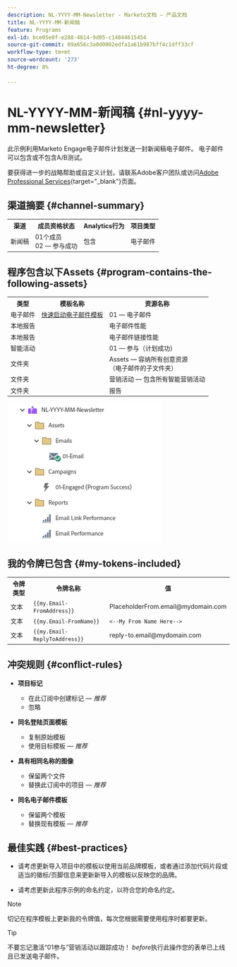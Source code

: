 ```yaml
---
description: NL-YYYY-MM-Newsletter - Marketo文档 — 产品文档
title: NL-YYYY-MM-新闻稿
feature: Programs
exl-id: bce05e0f-e288-4614-9d05-c14844615454
source-git-commit: 09a656c3a0d0002edfa1a61b987bff4c1dff33cf
workflow-type: tm+mt
source-wordcount: '273'
ht-degree: 8%

---
```


# NL-YYYY-MM-新闻稿 {#nl-yyyy-mm-newsletter}

此示例利用Marketo Engage电子邮件计划发送一封新闻稿电子邮件。 电子邮件可以包含或不包含A/B测试。

要获得进一步的战略帮助或自定义计划，请联系Adobe客户团队或访问[Adobe Professional Services](https://business.adobe.com/customers/consulting-services/main.html){target="_blank"}页面。

## 渠道摘要 {#channel-summary}

<table style="table-layout:auto">
 <tbody>
  <tr>
   <th>渠道</th>
   <th>成员资格状态</th>
   <th>Analytics行为</th>
   <th>项目类型</th>
  </tr>
  <tr>
   <td>新闻稿</td>
   <td>01个成员
<br/>02 — 参与成功</td>
   <td>包含</td>
   <td>电子邮件</td>
  </tr>
 </tbody>
</table>

## 程序包含以下Assets {#program-contains-the-following-assets}

<table style="table-layout:auto">
 <tbody>
  <tr>
   <th>类型</th>
   <th>模板名称</th>
   <th>资源名称</th>
  </tr>
  <tr>
   <td>电子邮件</td>
   <td><a href="/help/marketo/product-docs/core-marketo-concepts/programs/program-library/quick-start-email-template.md" target="_blank">快速启动电子邮件模板</a></td>
   <td>01 — 电子邮件</td>
  </tr>
  <tr>
   <td>本地报告</td>
   <td> </td>
   <td>电子邮件性能</td>
  </tr>
  <tr>
   <td>本地报告</td>
   <td> </td>
   <td>电子邮件链接性能</td>
  </tr>
  <tr>
  <tr>
   <td>智能活动</td>
   <td> </td>
   <td>01 — 参与（计划成功）</td>
  </tr>
  <tr>
   <td>文件夹</td>
   <td> </td>
   <td>Assets — 容纳所有创意资源
<br/>（电子邮件的子文件夹）  </td>
  </tr>
  <tr>
   <td>文件夹</td>
   <td> </td>
   <td>营销活动 — 包含所有智能营销活动</td>
  </tr>
  <tr>
   <td>文件夹</td>
   <td> </td>
   <td>报告</td>
  </tr>
 </tbody>
</table>

![](assets/nl-yyyy-mm-newsletter-1.png)

## 我的令牌已包含 {#my-tokens-included}

<table style="table-layout:auto">
 <tbody>
  <tr>
   <th>令牌类型</th>
   <th>令牌名称</th>
   <th>值</th>
  </tr>
  <tr>
   <td>文本</td>
   <td><code>{{my.Email-FromAddress}}</code></td>
   <td>PlaceholderFrom.email@mydomain.com</td>
  </tr>
  <tr>
   <td>文本</td>
   <td><code>{{my.Email-FromName}}</code></td>
   <td><code><--My From Name Here--></code></td>
  </tr>
  <tr>
   <td>文本</td>
   <td><code>{{my.Email-ReplyToAddress}}</code></td>
   <td>reply-to.email@mydomain.com</td>
  </tr>
 </tbody>
</table>

## 冲突规则 {#conflict-rules}

* **项目标记**
   * 在此订阅中创建标记 — _推荐_
   * 忽略

* **同名登陆页面模板**
   * 复制原始模板
   * 使用目标模板 — _推荐_

* **具有相同名称的图像**
   * 保留两个文件
   * 替换此订阅中的项目 — _推荐_

* **同名电子邮件模板**
   * 保留两个模板
   * 替换现有模板 — _推荐_

## 最佳实践 {#best-practices}

* 请考虑更新导入项目中的模板以使用当前品牌模板，或者通过添加代码片段或适当的徽标/页脚信息来更新新导入的模板以反映您的品牌。

* 请考虑更新此程序示例的命名约定，以符合您的命名约定。

>[!NOTE]
>
>切记在程序模板上更新我的令牌值，每次您根据需要使用程序时都要更新。

>[!TIP]
>
>不要忘记激活“01参与”营销活动以跟踪成功！ _before_&#x200B;执行此操作您的表单已上线且已发送电子邮件。
